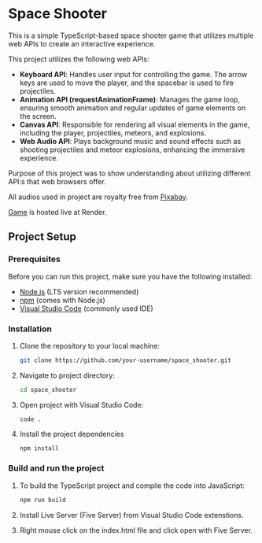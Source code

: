 # Space Shooter

This is a simple TypeScript-based space shooter game that utilizes multiple web APIs to create an interactive experience. 

This project utilizes the following web APIs:

- **Keyboard API**: Handles user input for controlling the game. The arrow keys are used to move the player, and the spacebar is used to fire projectiles.
- **Animation API (requestAnimationFrame)**: Manages the game loop, ensuring smooth animation and regular updates of game elements on the screen.
- **Canvas API**: Responsible for rendering all visual elements in the game, including the player, projectiles, meteors, and explosions.
- **Web Audio API**: Plays background music and sound effects such as shooting projectiles and meteor explosions, enhancing the immersive experience.

Purpose of this project was to show understanding about utilizing different API:s that web browsers offer.

All audios used in project are royalty free from [Pixabay](https://pixabay.com/sound-effects/).

[Game](https://space-shooter-rx6v.onrender.com/) is hosted live at Render.

## Project Setup

### Prerequisites

Before you can run this project, make sure you have the following installed:

- [Node.js](https://nodejs.org/) (LTS version recommended)
- [npm](https://www.npmjs.com/) (comes with Node.js)
- [Visual Studio Code](https://code.visualstudio.com/download) (commonly used IDE)

### Installation

1. Clone the repository to your local machine:

   ```bash
   git clone https://github.com/your-username/space_shooter.git
    ```

2. Navigate to project directory:

    ```bash
    cd space_shooter
    ```

3. Open project with Visual Studio Code:

    ```
    code .
    ```

4. Install the project dependencies
    ```bash
    npm install
    ```

### Build and run the project

1.  To build the TypeScript project and compile the code into JavaScript:
    ```bash
    npm run build
    ```

2. Install Live Server (Five Server) from Visual Studio Code extenstions.

3. Right mouse click on the index.html file and click open with Five Server.